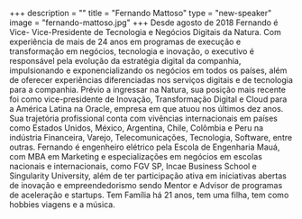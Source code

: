 +++
description = ""
title = "Fernando Mattoso"
type = "new-speaker"
image = "fernando-mattoso.jpg"
+++
Desde agosto de 2018 Fernando é Vice- Vice-Presidente de Tecnologia e Negócios
Digitais da Natura. Com experiência de mais de 24 anos em programas de
execução e transformação em negócios, tecnologia e inovação, o executivo é
responsável pela evolução da estratégia digital da companhia, impulsionando e
exponencializando os negócios em todos os países, além de oferecer experiências
diferenciadas nos serviços digitais e de tecnologia para a companhia.
Prévio a ingressar na Natura, sua posição mais recente foi como vice-presidente de
Inovação, Transformação Digital e Cloud para a América Latina na Oracle, empresa
em que atuou nos últimos dez anos.
Sua trajetória profissional conta com vivências internacionais em países como
Estados Unidos, México, Argentina, Chile, Colômbia e Peru na indústria Financeira,
Varejo, Telecomunicações, Tecnologia, Software, entre outras.
Fernando é engenheiro elétrico pela Escola de Engenharia Mauá, com MBA em
Marketing e especializações em negócios em escolas nacionais e internacionais,
como FGV SP, Incae Business School e Singularity University, além de ter
participação ativa em iniciativas abertas de inovação e empreendedorismo sendo
Mentor e Advisor de programas de aceleração e startups.
Tem Família há 21 anos, tem uma filha, tem como hobbies viagens e a música.